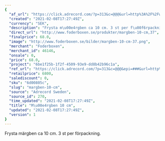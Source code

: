 ```yaml
---
{
  "af_url": "https://click.adrecord.com/?p=313&c=@@@&url=http%3A%2F%2Fwww.foderboxen.se%2Fprodukter%2Fmargben-10-cm%2C37",
  "created": "2021-02-08T17:27:49Z",
  "currency": "SEK",
  "description": "Frysta m\u00e4rgben ca 10 cm. 3 st per f\u00f6rpackning.",
  "direct_url": "http://www.foderboxen.se/produkter/margben-10-cm,37",
  "finalprice": 68.0,
  "image": "http://www.foderboxen.se/bilder/margben-10-cm-37.png",
  "merchant": "Foderboxen",
  "merchant_id": 46146,
  "onsale": 0,
  "price": 68.0,
  "project": "6be1f25b-1f2f-4509-93e9-dd8b42b96c1a",
  "ref_url": "https://click.adrecord.com/?p=313&c=@@@&epi=###&url=http%3A%2F%2Fwww.foderboxen.se%2Fprodukter%2Fmargben-10-cm%2C37",
  "retailprice": 6800,
  "salediscount": 0,
  "sku": "6d00805c",
  "slug": "margben-10-cm",
  "source": "Adrecord Sweden",
  "source_id": 270,
  "time_updated": "2021-02-08T17:27:49Z",
  "title": "M\u00e4rgben 10 cm",
  "updated": "2021-02-08T17:27:49Z",
  "version": 1
}
---
```


<p>Frysta märgben ca 10 cm. 3 st per förpackning. </p>
